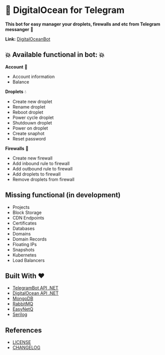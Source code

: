 # :ocean: DigitalOcean for Telegram
**This bot for easy manager your droplets, firewalls and etc from Telegram messanger** :star2:

**Link:** [DigitalOceanBot](https://t.me/DigitalOceanDropletBot)

## :boom: Available functional in bot: :boom:
**Account** :ocean:
+ Account information
+ Balance

**Droplets** :droplet:
+ Create new droplet
+ Rename droplet
+ Reboot droplet
+ Power cycle droplet
+ Shutdouwn droplet
+ Power on droplet
+ Create snaphot
+ Reset password

**Firewalls** :european_castle:
+ Create new firewall
+ Add inbound rule to firewall
+ Add outbound rule to firewall
+ Add droplets to firewall
+ Remove droplets from firewall

## Missing functional (in development)
+ Projects
+ Block Storage
+ CDN Endpoints
+ Certificates
+ Databases
+ Domains
+ Domain Records
+ Floating IPs
+ Snapshots
+ Kubernetes
+ Load Balancers

## Built With :heart:
+ [TelegramBot API .NET](https://github.com/TelegramBots/Telegram.Bot)
+ [DigitalOcean API .NET](https://github.com/trmcnvn/DigitalOcean.API)
+ [MongoDB](https://github.com/mongodb/mongo)
+ [RabbitMQ](https://github.com/rabbitmq/rabbitmq-server)
+ [EasyNetQ](https://github.com/EasyNetQ/EasyNetQ)
+ [Serilog](https://github.com/serilog/serilog)

## References
+ [LICENSE](LICENSE.MD)
+ [CHANGELOG](CHANGELOG.MD)

